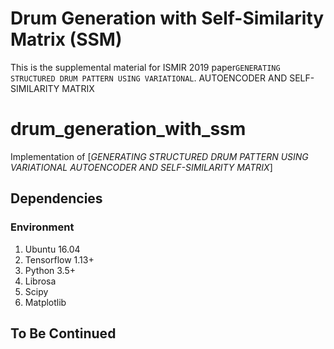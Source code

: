 Drum Generation with Self-Similarity Matrix (SSM)
==================

This is the supplemental material for ISMIR 2019 paper``GENERATING STRUCTURED DRUM PATTERN USING VARIATIONAL``.
AUTOENCODER AND SELF-SIMILARITY MATRIX

# drum_generation_with_ssm
Implementation of [*GENERATING STRUCTURED DRUM PATTERN USING VARIATIONAL AUTOENCODER AND SELF-SIMILARITY MATRIX*]


## Dependencies
### Environment
1. Ubuntu 16.04
2. Tensorflow 1.13+
3. Python 3.5+  
4. Librosa
5. Scipy
6. Matplotlib  

## To Be Continued